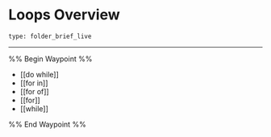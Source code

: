 # Loops Overview
 
```ccard
type: folder_brief_live
```
 
---

%% Begin Waypoint %%
- [[do while]]
- [[for in]]
- [[for of]]
- [[for]]
- [[while]]

%% End Waypoint %%